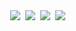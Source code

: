 <div align="center">
  <img src="https://img.shields.io/badge/Python-3776AB?style=flat&logo=python&logoColor=white">&nbsp
  <img src="https://img.shields.io/badge/SpringBoot-6DB33F?style=flat&logo=SpringBoot&logoColor=white">&nbsp
  <img src="https://img.shields.io/badge/Spring-6DB33F?style=flat&logo=Spring&logoColor=white">&nbsp
  <img src="https://img.shields.io/badge/Django-092E20?style=flat&logo=Django&logoColor=white">&nbsp

</div>

<!--
**MMMMins/MMMMins** is a ✨ _special_ ✨ repository because its `README.md` (this file) appears on your GitHub profile.

Here are some ideas to get you started:

- 🔭 I’m currently working on ...
- 🌱 I’m currently learning ...
- 👯 I’m looking to collaborate on ...
- 🤔 I’m looking for help with ...
- 💬 Ask me about ...
- 📫 How to reach me: ...
- 😄 Pronouns: ...
- ⚡ Fun fact: ...
-->
